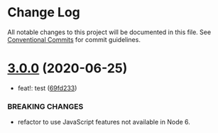 # Change Log

All notable changes to this project will be documented in this file.
See [Conventional Commits](https://conventionalcommits.org) for commit guidelines.

# [3.0.0](https://github.com/wizsolucoes/wiz-toggle/compare/@wizsolucoes/wiz-radio@2.0.2...@wizsolucoes/wiz-radio@3.0.0) (2020-06-25)


* feat!: test ([69fd233](https://github.com/wizsolucoes/wiz-toggle/commit/69fd2334b8f9a376fa9539261685db59fa8b09d1))


### BREAKING CHANGES

* refactor to use JavaScript features not available in Node 6.
